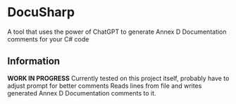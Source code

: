 # DocuSharp
 A tool that uses the power of ChatGPT to generate Annex D Documentation comments for your C# code

## Information
**WORK IN PROGRESS**
Currently tested on this project itself, probably have to adjust prompt for better comments
Reads lines from file and writes generated Annex D Documentation comments to it.

